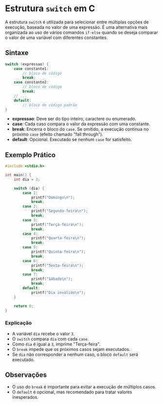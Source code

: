 # Estrutura `switch` em C

A estrutura `switch` é utilizada para selecionar entre múltiplas opções de execução, baseada no valor de uma expressão. É uma alternativa mais organizada ao uso de vários comandos `if-else` quando se deseja comparar o valor de uma variável com diferentes constantes.

## Sintaxe

```c
switch (expressao) {
    case constante1:
        // bloco de código
        break;
    case constante2:
        // bloco de código
        break;
    // ...
    default:
        // bloco de código padrão
}
```

- **expressao**: Deve ser do tipo inteiro, caractere ou enumerado.
- **case**: Cada caso compara o valor da expressão com uma constante.
- **break**: Encerra o bloco do `case`. Se omitido, a execução continua no próximo `case` (efeito chamado "fall through").
- **default**: Opcional. Executado se nenhum `case` for satisfeito.

## Exemplo Prático

```c
#include <stdio.h>

int main() {
    int dia = 3;

    switch (dia) {
        case 1:
            printf("Domingo\n");
            break;
        case 2:
            printf("Segunda-feira\n");
            break;
        case 3:
            printf("Terça-feira\n");
            break;
        case 4:
            printf("Quarta-feira\n");
            break;
        case 5:
            printf("Quinta-feira\n");
            break;
        case 6:
            printf("Sexta-feira\n");
            break;
        case 7:
            printf("Sábado\n");
            break;
        default:
            printf("Dia inválido\n");
    }

    return 0;
}
```

### Explicação

- A variável `dia` recebe o valor `3`.
- O `switch` compara `dia` com cada `case`.
- Como `dia` é igual a `3`, imprime "Terça-feira".
- O `break` impede que os próximos casos sejam executados.
- Se `dia` não corresponder a nenhum caso, o bloco `default` será executado.

## Observações

- O uso do `break` é importante para evitar a execução de múltiplos casos.
- O `default` é opcional, mas recomendado para tratar valores inesperados.
